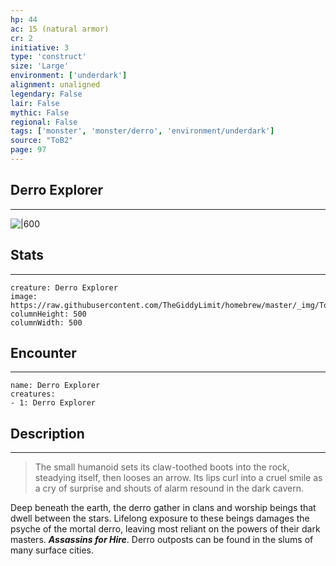 ```yaml
---
hp: 44
ac: 15 (natural armor)
cr: 2
initiative: 3
type: 'construct'    
size: 'Large'
environment: ['underdark']
alignment: unaligned
legendary: False
lair: False
mythic: False
regional: False
tags: ['monster', 'monster/derro', 'environment/underdark']
source: "ToB2"
page: 97
---
```


## Derro Explorer
---

![|600](https://raw.githubusercontent.com/TheGiddyLimit/homebrew/master/_img/ToB2/creature/Derro%20Explorer.webp)

## Stats
---

```statblock
creature: Derro Explorer
image: https://raw.githubusercontent.com/TheGiddyLimit/homebrew/master/_img/ToB2/creature/token/Derro%20Explorer%20%28Token%29.png
columnHeight: 500
columnWidth: 500
```

## Encounter
---

```encounter-table
name: Derro Explorer
creatures:
- 1: Derro Explorer
```

## Description
---
>The small humanoid sets its claw-toothed boots into the rock, steadying itself, then looses an arrow. Its lips curl into a cruel smile as a cry of surprise and shouts of alarm resound in the dark cavern.

Deep beneath the earth, the derro gather in clans and worship beings that dwell between the stars. Lifelong exposure to these beings damages the psyche of the mortal derro, leaving most reliant on the powers of their dark masters.
**_Assassins for Hire_**. Derro outposts can be found in the slums of many surface cities.






